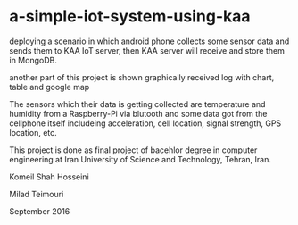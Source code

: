 # a-simple-iot-system-using-kaa

deploying a scenario in which android phone collects some sensor data and sends them to KAA IoT server, then KAA server will receive and store them in MongoDB. 

another part of this project is shown graphically received log with chart, table and google map

The sensors which their data is getting collected are temperature and humidity from a Raspberry-Pi via blutooth and some data got from the cellphone itself includeing acceleration, cell location, signal strength, GPS location, etc.

This project is done as final project of bacehlor degree in computer engineering at Iran University of Science and Technology, Tehran, Iran.

Komeil Shah Hosseini

Milad Teimouri

September 2016
